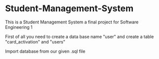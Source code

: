 # Student-Management-System
This is a Student Management System a final project for Software Engineering 1

First of all you need to create a data base name "user"
and create a table "card_activation" and "users"

Import database from our given .sql file


